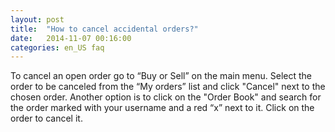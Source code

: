```yaml
---
layout: post
title:  "How to cancel accidental orders?"
date:   2014-11-07 00:16:00
categories: en_US faq
---
```


To cancel an open order go to “Buy or Sell” on the main menu. Select the order to be canceled from the “My orders” list and click "Cancel" next to the chosen order. Another option is to click on the "Order Book" and search for the order marked with your username and a red “x” next to it. Click on the order to cancel it.
